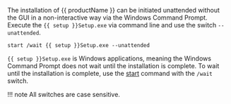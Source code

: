 
The installation of {{ productName }} can be initiated unattended without the GUI in a non-interactive way via the Windows Command Prompt.
Execute the `{{ setup }}Setup.exe` via command line and use the switch `--unattended`. 

``` console
start /wait {{ setup }}Setup.exe --unattended
```

`{{ setup }}Setup.exe` is Windows applications, meaning the Windows Command Prompt does not wait until the installation is complete. 
To wait until the installation is complete, use the [start](https://docs.microsoft.com/en-us/windows-server/administration/windows-commands/start) command with the `/wait` switch. 

!!! note
	All switches are case sensitive.
